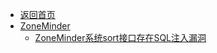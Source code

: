 - [返回首页](/)
- [ZoneMinder](ZoneMinder/)
  - [ZoneMinder系统sort接口存在SQL注入漏洞](ZoneMinder/ZoneMinder系统sort接口存在SQL注入漏洞.md)
